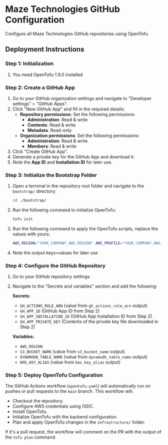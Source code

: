 # Maze Technologies GitHub Configuration

Configure all Maze Technologies GitHub repositories using OpenTofu

## Deployment Instructions

### Step 1: Initialization
1. You need OpenTofu 1.9.0 installed

### Step 2: Create a GitHub App
1. Go to your GitHub organization settings and navigate to "Developer settings" > "GitHub Apps".
2. Click "New GitHub App" and fill in the required details:
   - **Repository permissions**: Set the following permissions:
     - **Administration**: Read & write
     - **Contents**: Read & write
     - **Metadata**: Read-only
   - **Organization permissions**: Set the following permissions:
     - **Administration**: Read & write
     - **Members**: Read & write
3. Click "Create GitHub App".
4. Generate a private key for the GitHub App and download it.
5. Note the **App ID** and **Installation ID** for later use.

### Step 3: Initialize the Bootstrap Folder
1. Open a terminal in the repository root folder and navigate to the `bootstrap/` directory:
   ```sh
   cd ./bootstrap/
   ```
2. Run the following command to initialize OpenTofu:
   ```sh
   tofu init
   ```
3. Run the following command to apply the OpenTofu scripts, replace the values with yours:
   ```sh
   AWS_REGION="YOUR_COMPANY_AWS_REGION" AWS_PROFILE="YOUR_COMPANY_AWS_PROFILE" tofu apply -var="aws_account_id=YOUR_COMPANY_AWS_ACCOUNT_ID" -var="github_username=YOUR_COMPANY_GITHUB_USERNAME" -var="github_repository=YOUR_COMPANY_GITHUB_CONFIGURATION_REPOSITORY" -var='default_tags={"CompanyIdentifier":"YOUR_COMPANY_IDENTIFIER"}'
   ```
4. Note the output keys=values for later use

### Step 4: Configure the GitHub Repository
1. Go to your GitHub repository settings.
2. Navigate to the "Secrets and variables" section and add the following:

   **Secrets:**
   - `GH_ACTIONS_ROLE_ARN` (value from `gh_actions_role_arn` output)
   - `GH_APP_ID` (GitHub App ID from Step 2)
   - `GH_APP_INSTALLATION_ID` (GitHub App Installation ID from Step 2)
   - `GH_APP_PRIVATE_KEY` (Contents of the private key file downloaded in Step 2)

   **Variables:**
   - `AWS_REGION`
   - `S3_BUCKET_NAME` (value from `s3_bucket_name` output)
   - `DYNAMODB_TABLE_NAME` (value from `dynamodb_table_name` output)
   - `KMS_KEY_ALIAS` (value from `kms_key_alias` output)

### Step 5: Deploy OpenTofu Configuration
The GitHub Actions workflow (`opentofu.yaml`) will automatically run on pushes or pull requests to the `main` branch. This workflow will:
- Checkout the repository.
- Configure AWS credentials using OIDC.
- Install OpenTofu.
- Initialize OpenTofu with the backend configuration.
- Plan and apply OpenTofu changes in the `infrastructure/` folder.

If it's a pull request, the workflow will comment on the PR with the output of the `tofu plan` command.
